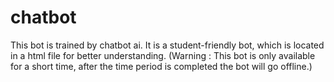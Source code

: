 # chatbot
This bot is trained by chatbot ai.
It is a student-friendly bot, which is located in a html file for better understanding.
(Warning : This bot is only available for a short time, after the time period is completed the bot will go offline.)
